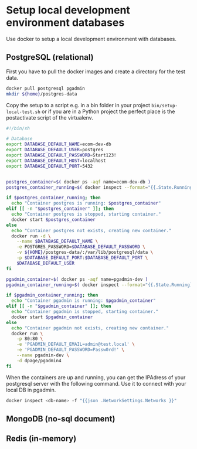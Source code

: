 # Setup local development environment databases

Use docker to setup a local development environment with databases.

## PostgreSQL (relational)

First you have to pull the docker images and create a directory for the test data.

```sh
docker pull postgresql pgadmin
mkdir ${home}/postgres-data
```

Copy the setup to a script e.g. in a bin folder in your project `bin/setup-local-test.sh` or if you are in a Python project the perfect place is the postactivate script of the virtualenv.

```sh
#!/bin/sh

# Database
export DATABASE_DEFAULT_NAME=ecom-dev-db
export DATABASE_DEFAULT_USER=postgres
export DATABASE_DEFAULT_PASSWORD=Start123!
export DATABASE_DEFAULT_HOST=localhost
export DATABASE_DEFAULT_PORT=5432


postgres_container=$( docker ps -aqf name=ecom-dev-db )
postgres_container_running=$( docker inspect --format="{{.State.Running}}" ecom-dev-db )

if $postgres_container_running; then
  echo "Container postgres is running: $postgres_container"
elif [[ -n "$postgres_container" ]]; then
  echo "Container postgres is stopped, starting container."
  docker start $postgres_container
else
  echo "Container postgres not exists, creating new container."
  docker run -d \
    --name $DATABASE_DEFAULT_NAME \
    -e POSTGRES_PASSWORD=$DATABASE_DEFAULT_PASSWORD \
    -v ${HOME}/postgres-data/:/var/lib/postgresql/data \
    -p $DATABASE_DEFAULT_PORT:$DATABASE_DEFAULT_PORT \
    $DATABASE_DEFAULT_USER
fi

pgadmin_container=$( docker ps -aqf name=pgadmin-dev )
pgadmin_container_running=$( docker inspect --format="{{.State.Running}}" pgadmin-dev )

if $pgadmin_container_running; then
  echo "Container pgadmin is running: $pgadmin_container"
elif [[ -n "$pgadmin_container" ]]; then
  echo "Container pgadmin is stopped, starting container."
  docker start $pgadmin_container
else
  echo "Container pgadmin not exists, creating new container."
  docker run \
    -p 80:80 \
    -e 'PGADMIN_DEFAULT_EMAIL=admin@test.local' \
    -e 'PGADMIN_DEFAULT_PASSWORD=Passw0rd!' \
    --name pgadmin-dev \
    -d dpage/pgadmin4
fi

```

When the containers are up and running, you can get the IPAdress of your postgresql server with the following command.
Use it to connect with your local DB in pgadmin.

```sh
docker inspect <db-name> -f "{{json .NetworkSettings.Networks }}"
```

## MongoDB (no-sql document)

## Redis (in-memory)
